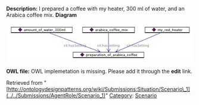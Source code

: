 __Description:__ I prepared a coffee with my heater, 300 ml of water, and an Arabica coffee mix.
__Diagram__




[![Image:SituationExampleDiagram.jpg](../../images/0/0e/SituationExampleDiagram.jpg)](../../Image/SituationExampleDiagram.jpg "Image:SituationExampleDiagram.jpg")




__OWL file:__ OWL implemetation is missing. Please add it through the __edit__ link.





Retrieved from "[http://ontologydesignpatterns.org/wiki/Submissions:Situation/Scenario\_1](../../Submissions/AgentRole/Scenario_1)"
 [Category](http://ontologydesignpatterns.org/wiki/Special:Categories "Special:Categories"): [Scenario](../../Category/Scenario "Category:Scenario")